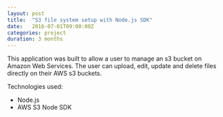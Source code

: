 ```yaml
---
layout: post
title:  "S3 file system setup with Node.js SDK"
date:   2016-07-01T09:00:00Z
categories: project
duration: 3 months
---
```


This application was built to allow a user to manage an s3 bucket on Amazon Web Services. The user can upload, edit, update and delete files directly on their AWS s3 buckets.

Technologies used:

- Node.js
- AWS S3 Node SDK
